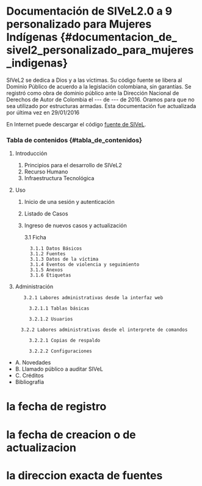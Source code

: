 
# Documentación de SIVeL2.0 a 9 personalizado para Mujeres Indígenas {#documentacion_de_ sivel2_personalizado_para_mujeres_indigenas}

SIVeL2 se dedica a Dios y a las víctimas. Su código fuente se libera al Dominio Público de acuerdo a la legislación colombiana, sin garantías. Se registró como obra de dominio público ante la Dirección Nacional de Derechos de Autor de Colombia el --- de --- de 2016. Oramos para que no sea utilizado por estructuras armadas. Esta documentación fue actualizada por última vez en 29/01/2016

En Internet puede descargar el código [fuente de SIVeL](https://github.com/pasosdeJesus/sivel2_mujeresindigenas/tree/master).

### Tabla de contenidos  {#tabla_de_contenidos}
1. Introducción
   1. Principios para el desarrollo de SIVeL2
   2. Recurso Humano
   3. Infraestructura Tecnológica
2. Uso
   1. Inicio de una sesión y autenticación
   2. Listado de Casos
   3. Ingreso de nuevos casos y actualización
         
         3.1 Ficha
            
            3.1.1 Datos Básicos
            3.1.2 Fuentes
            3.1.3 Datos de la víctima
            3.1.4 Eventos de violencia y seguimiento 
            3.1.5 Anexos
            3.1.6 Etiquetas
                
3. Administración
       
          3.2.1 Labores administrativas desde la interfaz web
            
            3.2.1.1 Tablas básicas
            
            3.2.1.2 Usuarios
        
         3.2.2 Labores administrativas desde el interprete de comandos
        
            3.2.2.1 Copias de respaldo
        
            3.2.2.2 Configuraciones

- A. Novedades
- B. Llamado público a auditar SIVeL
- C. Créditos
- Bibliografía
 # la fecha de registro
# la fecha de creacion o de actualizacion
# la direccion exacta de fuentes


